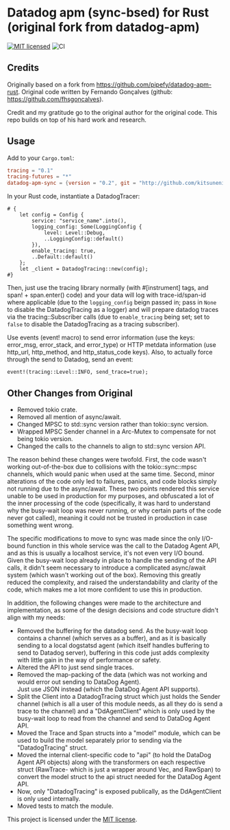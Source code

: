 # Datadog apm (sync-bsed) for Rust (original fork from datadog-apm)

[![MIT licensed](https://img.shields.io/badge/license-MIT-blue.svg)](./LICENSE)
![CI](https://github.com/kitsuneninetails/datadog-apm-rust-sync/workflows/CI/badge.svg)

Credits
-------
Originally based on a fork from <https://github.com/pipefy/datadog-apm-rust>.
Original code written by Fernando Gonçalves (github: <https://github.com/fhsgoncalves>).

Credit and my gratitude go to the original author for the original code.  This repo builds on top 
of his hard work and research.


Usage
------

Add to your `Cargo.toml`:
```toml
tracing = "0.1"
tracing-futures = "*"
datadog-apm-sync = {version = "0.2", git = "http://github.com/kitsuneninetails/datadog-apm-rust-sync"}
```

In your Rust code, instantiate a DatadogTracer:

```text
# {
    let config = Config {
        service: "service_name".into(),
        logging_config: Some(LoggingConfig {
            level: Level::Debug,
            ..LoggingConfig::default()
        }),
        enable_tracing: true,
        ..Default::default()
    };
    let _client = DatadogTracing::new(config);
#}
```

Then, just use the tracing library normally (with #[instrument] tags, and span! + span.enter() code) and your data
will log with trace-id/span-id where applicable (due to the `logging_config` beign passed in; pass in `None` to disable
the DatadogTracing as a logger) and will prepare datadog traces via the tracing::Subscriber calls (due to `enable_tracing`
being set; set to `false` to disable the DatadogTracing as a tracing subscriber).

Use events (event! macro) to send error information (use the keys: error_msg, error_stack, and error_type) or 
HTTP metdata information (use http_url, http_method, and http_status_code keys).  Also, to actually force through the 
send to Datadog, send an event:

```text
event!(tracing::Level::INFO, send_trace=true);
```

Other Changes from Original
------
* Removed tokio crate.  
* Removed all mention of async/await.
* Changed MPSC to std::sync version rather than tokio::sync version.
* Wrapped MPSC Sender channel in a Arc-Mutex to compensate for not being tokio version.
* Changed the calls to the channels to align to std::sync version API.

The reason behind these changes were twofold.  First, the code wasn't working out-of-the-box due to collisions
with the tokio::sync::mpsc channels, which would panic when used at the same time.  Second, minor alterations of the 
code only led to failures, panics, and code blocks simply not running due to the async/await.  These two points 
rendered this service unable to be used in production for my purposes, and obfuscated a lot of the inner processing 
of the code (specifically, it was hard to understand why the busy-wait loop was never running, or why certain 
parts of the code never got called), meaning it could not be trusted in production in case something went wrong. 

The specific modifications to move to sync was made since the only I/O-bound function in this whole service was 
the call to the Datadog Agent API, and as this is usually a localhost service, it's not even very I/O bound.  
Given the busy-wait loop already in place to handle the sending of the API calls, it didn't seem necessary
to introduce a complicated async/await system (which wasn't working out of the box).  Removing this 
greatly reduced the complexity, and raised the understandability and clarity of the code, which makes me a lot 
more confident to use this in production.

In addition, the following changes were made to the architecture and implementation, as some of the design 
decisions and code structure didn't align with my needs:

* Removed the buffering for the datadog send.  As the busy-wait loop contains a channel (which serves as a buffer),
  and as it is basically sending to a local dogstatsd agent (which itself handles buffering to send to Datadog server),
  buffering in this code just adds complexity with little gain in the way of performance or safety.
* Altered the API to just send single traces.
* Removed the map-packing of the data (which was not working and would error out sending to DataDog Agent).  
  Just use JSON instead (which the DataDog Agent API supports).
* Split the Client into a DatadogTracing struct which just holds the Sender channel (which is all a user of this 
  module needs, as all they do is send a trace to the channel) and a "DdAgentClient" which is only used by the busy-wait 
  loop to read from the channel and send to DataDog Agent API. 
* Moved the Trace and Span structs into a "model" module, which can be used to build the model separately 
  prior to sending via the "DatadogTracing" struct.
* Moved the internal client-specific code to "api" (to hold the DataDog Agent API objects) along with the
  transformers on each respective struct (RawTrace- which is just a wrapper around Vec<RawSpan>, and RawSpan) to
  convert the model struct to the api struct needed for the DataDog Agent API.
* Now, only "DatadogTracing" is exposed publically, as the DdAgentClient is only used internally.
* Moved tests to match the module.

This project is licensed under the [MIT license](LICENSE).
